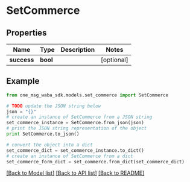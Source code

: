 # SetCommerce


## Properties
Name | Type | Description | Notes
------------ | ------------- | ------------- | -------------
**success** | **bool** |  | [optional] 

## Example

```python
from one_msg_waba_sdk.models.set_commerce import SetCommerce

# TODO update the JSON string below
json = "{}"
# create an instance of SetCommerce from a JSON string
set_commerce_instance = SetCommerce.from_json(json)
# print the JSON string representation of the object
print SetCommerce.to_json()

# convert the object into a dict
set_commerce_dict = set_commerce_instance.to_dict()
# create an instance of SetCommerce from a dict
set_commerce_form_dict = set_commerce.from_dict(set_commerce_dict)
```
[[Back to Model list]](../README.md#documentation-for-models) [[Back to API list]](../README.md#documentation-for-api-endpoints) [[Back to README]](../README.md)


